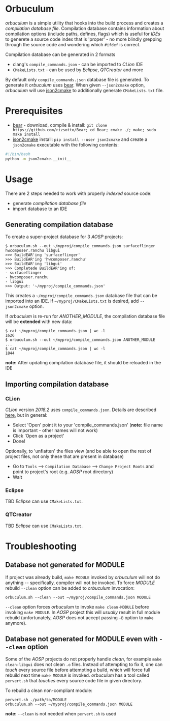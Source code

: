 # Orbuculum
*orbuculum* is a simple utility that hooks into the build process and creates a *compilation database file*. Compilation database contains information about compilation options (include paths, defines, flags) which is useful for *IDEs* to generete a source code index that is 'proper' - no more blindly grepping through the source code and wondering which `#ifdef` is correct.

Compilation database can be generated in 2 formats
- clang's `compile_commands.json` - can be imported to *CLion* IDE
- `CMakeLists.txt` - can be used by *Eclipse*, *QTCreator* and more

By default only `compile_commands.json` database file is generated. To generate it *orbuculum* uses [bear](https://github.com/rizsotto/Bear). When given `--json2cmake` option, *orbuculum* will use [json2cmake](https://github.com/AbigailBuccaneer/json2cmake) to additionally generate `CMakeLists.txt` file.

# Prerequisites
- [bear](https://github.com/rizsotto/Bear) - download, compile & install: `git clone https://github.com/rizsotto/Bear; cd Bear; cmake ./; make; sudo make install`
- [json2cmake](https://github.com/AbigailBuccaneer/json2cmake) install: `pip install --user json2cmake` and create a `json2cmake` executable with the following contents:
```bash
#!/bin/bash
python -m json2cmake.__init__
```

# Usage
There are 2 steps needed to work with properly *indexed* source code:
- generate *compilation database file*
- import database to an IDE

## Generating compilation database
To create a super-project database for 3 *AOSP* projects:
```
$ orbuculum.sh --out ~/myproj/compile_commands.json surfaceflinger hwcomposer.ranchu libgui
>>> BuildEAR'ing 'surfaceflinger'
>>> BuildEAR'ing 'hwcomposer.ranchu'
>>> BuildEAR'ing 'libgui'
>>> Completede BuildEAR'ing of:
- surfaceflinger
- hwcomposer.ranchu
- libgui
>>> Output: '~/myproj/compile_commands.json'
```
This creates a `~/myproj/compile_commands.json` database file that can be imported into an IDE. If `~/myproj/CMakeLists.txt` is desired, add `--json2cmake` option.

If *orbuculum* is re-run for *ANOTHER_MODULE*, the compilation database file will be **extended** with new data:
```
$ cat ~/myproj/compile_commands.json | wc -l
1626
$ orbuculum.sh --out ~/myproj/compile_commands.json ANOTHER_MODULE
...
$ cat ~/myproj/compile_commands.json | wc -l
1844
```
**note:** After updating compilation database file, it should be reloaded in the IDE

## Importing compilation database
### CLion
*CLion* version *2018.2* uses `compile_commands.json`. Details are described [here](https://blog.jetbrains.com/clion/2018/05/clion-2018-2-eap-open-project-from-compilation-database/), but in general:
- Select 'Open' point it to your 'compile_commands.json' (**note:** file name is important - other names will not work)
- Click 'Open as a project'
- Done!

Optionally, to 'unflatten' the files view (and be able to open the rest of project files, not only these that are present in database)
- Go to `Tools` --> `Compilation Database` --> `Change Project Roots` and point to project's root (e.g. *AOSP* root directory)
- Wait
### Eclipse
TBD
*Eclipse* can use `CMakeLists.txt`.
### QTCreator
TBD
*Eclipse* can use `CMakeLists.txt`.

# Troubleshooting
## Database not generated for MODULE
If project was already build, `make MODULE` invoked by *orbuculum* will not do anything -- specifically, compiler will not be invoked.
To force *MODULE* rebuild `--clean` option can be added to *orbuculum* invocation:
```
orbuculum.sh --clean --out ~/myproj/compile_commands.json MODULE
```
`--clean` option forces  *orbuculum* to invoke `make clean-MODULE` before invoking `make MODULE`. In *AOSP*  project this will _usually_ result in full module rebuild (unfortunately, *AOSP* does not accept passing `-B` option to `make` anymore).

## Database not generated for MODULE even with `--clean` option
Some of the *AOSP* projects do not properly handle *clean*, for example `make clean-libgui` does not clean `.o` files. Instead of attempting to fix it, one can *touch* every source file before attempting a build, which will force full rebuild next time `make MODULE` is invoked. *orbuculum* has a tool called `pervert.sh` that *touches* every source code file in given directory.

To rebuild a clean non-compliant module:
```
pervert.sh ./path/to/MODULE
orbuculum.sh --out ~/myproj/compile_commands.json MODULE
```
**note:** `--clean` is not needed when `pervert.sh` is used


